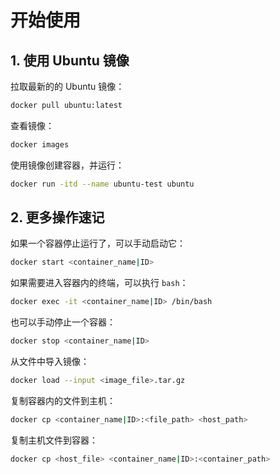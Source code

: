 # 开始使用

## 1. 使用 Ubuntu 镜像

拉取最新的的 Ubuntu 镜像：

```bash
docker pull ubuntu:latest
```

查看镜像：

```bash
docker images
```

使用镜像创建容器，并运行：

```bash
docker run -itd --name ubuntu-test ubuntu
```

## 2. 更多操作速记

如果一个容器停止运行了，可以手动启动它：

```bash
docker start <container_name|ID>
```

如果需要进入容器内的终端，可以执行 `bash`：

```bash
docker exec -it <container_name|ID> /bin/bash
```

也可以手动停止一个容器：

```bash
docker stop <container_name|ID>
```

从文件中导入镜像：

```bash
docker load --input <image_file>.tar.gz
```

复制容器内的文件到主机：

```bash
docker cp <container_name|ID>:<file_path> <host_path>
```

复制主机文件到容器：

```bash
docker cp <host_file> <container_name|ID>:<container_path>
```
